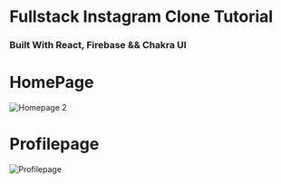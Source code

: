 # Fullstack Instagram Clone Tutorial

### Built With React, Firebase && Chakra UI

# HomePage
![Homepage 2](https://github.com/Pramod556/INSTGRAM-CLONE/assets/98465143/11e23b7b-60bd-4252-aef4-1739e198007b)
# Profilepage
![Profilepage](https://github.com/Pramod556/INSTGRAM-CLONE/assets/98465143/6e4d7256-5842-4599-9d4e-13bd2f5ea36c)
